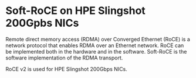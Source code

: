# Soft-RoCE on HPE Slingshot 200Gpbs NICs

Remote direct memory access (RDMA) over Converged Ethernet (RoCE) is a network protocol that enables RDMA over an Ethernet network.
RoCE can be implemented both in the hardware and in the software. Soft-RoCE is the software implementation of the RDMA transport.

RoCE v2 is used for HPE Slingshot 200Gbps NICs.

